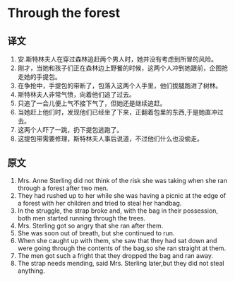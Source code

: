 # Through the forest

## 译文

1. 安.斯特林夫人在穿过森林追赶两个男人时，她并没有考虑到所冒的风险。
2. 刚才，当她和孩子们正在森林边上野餐的时候，这两个人冲到她跟前，企图抢走她的手提包。
3. 在争抢中，手提包的带断了，包落入这两个人手里，他们拔腿跑进了树林。
4. 斯特林夫人非常气愤，向着他们追了过去。
5. 只追了一会儿便上气不接下气了，但她还是继续追赶。
6. 当她赶上他们时，发现他们已经坐了下来，正翻着包里的东西,于是她直冲过去。
7. 这两个人吓了一跳，扔下提包逃跑了。
8. 这提包带需要修理，斯特林夫人事后说道，不过他们什么也没偷走。

## 原文

1. Mrs. Anne Sterling did not think of the risk she was taking when she ran through a forest after two men.
2. They had rushed up to her while she was having a picnic at the edge of a forest with her children and tried to steal her handbag.
3. In the struggle, the strap broke and, with the bag in their possession, both men started running through the trees.
4. Mrs. Sterling got so angry that she ran after them.
5. She was soon out of breath, but she continued to run.
6. When she caught up with them, she saw that they had sat down and were going through the contents of the bag,so she ran straight at them.
7. The men got such a fright that they dropped the bag and ran away.
8. The strap needs mending, said Mrs. Sterling later,but they did not steal anything.
